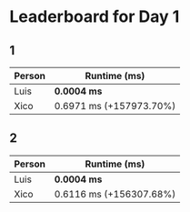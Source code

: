 # Leaderboard for Day 1

## 1

| Person | Runtime (ms) |
|--------|--------------|
| Luis | **0.0004 ms** |
| Xico | 0.6971 ms (+157973.70%) |

## 2

| Person | Runtime (ms) |
|--------|--------------|
| Luis | **0.0004 ms** |
| Xico | 0.6116 ms (+156307.68%) |

